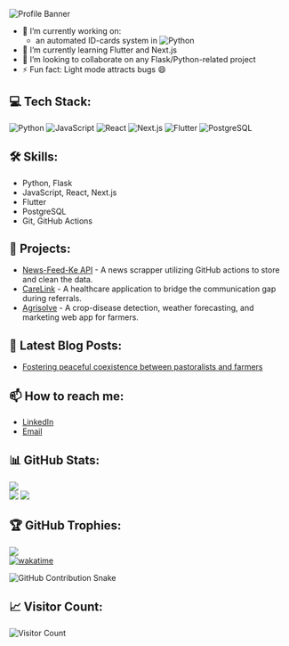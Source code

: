 ![Profile Banner](https://github.com/Icey-Python/Icey-Python/assets/65103243/b6731adc-2a66-4bf3-a830-9f4caeb63922)

- 🔭 I’m currently working on:
  - an automated ID-cards system in ![Python](https://img.shields.io/badge/python-3670A0?style=for-the-badge&logo=python&logoColor=f0dd54)
- 🌱 I’m currently learning Flutter and Next.js
- 👯 I’m looking to collaborate on any Flask/Python-related project
- ⚡ Fun fact: Light mode attracts bugs 😄

## 💻 Tech Stack:

![Python](https://img.shields.io/badge/python-3670A0?style=for-the-badge&logo=python&logoColor=f0dd54)
![JavaScript](https://img.shields.io/badge/javascript-323330?style=for-the-badge&logo=javascript&logoColor=F7DF1E)
![React](https://img.shields.io/badge/react-20232A?style=for-the-badge&logo=react&logoColor=61DAFB)
![Next.js](https://img.shields.io/badge/next.js-000000?style=for-the-badge&logo=nextdotjs&logoColor=white)
![Flutter](https://img.shields.io/badge/flutter-02569B?style=for-the-badge&logo=flutter&logoColor=white)
![PostgreSQL](https://img.shields.io/badge/postgresql-316192?style=for-the-badge&logo=postgresql&logoColor=white)

## 🛠 Skills:

- Python, Flask
- JavaScript, React, Next.js
- Flutter
- PostgreSQL
- Git, GitHub Actions

## 🚀 Projects:

- [News-Feed-Ke API](https://github.com/Icey-Python/News_Scrapper) - A news scrapper utilizing GitHub actions to store and clean the data.
- [CareLink](https://github.com/Icey-Python/medicode) - A healthcare application to bridge the communication gap during referrals.
- [Agrisolve](https://github.com/Icey-Python/agrisolve) - A crop-disease detection, weather forecasting, and marketing web app for farmers.

## 📝 Latest Blog Posts:

- [Fostering peaceful coexistence between pastoralists and farmers](https://www.linkedin.com/posts/sammy-kelly-777079292_agritech-sustainablefarming-communityengagement-activity-7206188464055267330-uUzv?utm_source=share&utm_medium=member_desktop)

## 📫 How to reach me:

- [LinkedIn](https://www.linkedin.com/in/sammy-kelly-777079292/)
- [Email](mailto:ndungusamkelly5@gmail.com)

## 📊 GitHub Stats:

![](https://github-readme-stats.vercel.app/api/top-langs/?username=Icey-Python&theme=dark&hide_border=false&include_all_commits=false&count_private=false&layout=compact)<br/>
![](https://github-readme-streak-stats.herokuapp.com/?user=Icey-Python&theme=dark&hide_border=false)
![](https://github-readme-stats.vercel.app/api?username=Icey-Python&theme=dark&hide_border=false&include_all_commits=false&count_private=false)

## 🏆 GitHub Trophies:

![](https://github-profile-trophy.vercel.app/?username=Icey-Python&theme=dark&no-frame=false&no-bg=true&margin-w=6)<br/>
[![wakatime](https://wakatime.com/badge/user/7760ef1a-e52d-4c5f-93aa-5daea7d318ea.svg)](https://wakatime.com/@7760ef1a-e52d-4c5f-93aa-5daea7d318ea)

![GitHub Contribution Snake](https://github.com/Icey-Python/Icey-Python/blob/output/github-contribution-grid-snake.gif)

## 📈 Visitor Count:
![Visitor Count](https://komarev.com/ghpvc/?username=Icey-Python&style=flat-square)
